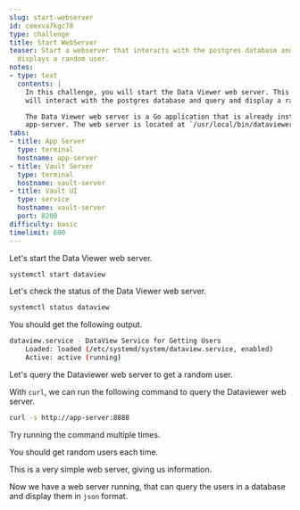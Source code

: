 ```yaml
---
slug: start-webserver
id: ceexva7kgc78
type: challenge
title: Start WebServer
teaser: Start a webserver that interacts with the postgres database and queries and
  displays a random user.
notes:
- type: text
  contents: |
    In this challenge, you will start the Data Viewer web server. This web server
    will interact with the postgres database and query and display a random user.

    The Data Viewer web server is a Go application that is already installed on the
    app-server. The web server is located at `/usr/local/bin/dataviewer`.
tabs:
- title: App Server
  type: terminal
  hostname: app-server
- title: Vault Server
  type: terminal
  hostname: vault-server
- title: Vault UI
  type: service
  hostname: vault-server
  port: 8200
difficulty: basic
timelimit: 600
---
```


Let's start the Data Viewer web server.

```bash
systemctl start dataview
```

Let's check the status of the Data Viewer web server.

```bash
systemctl status dataview
```

You should get the following output.

```bash nocopy
dataview.service - DataView Service for Getting Users
    Loaded: loaded (/etc/systemd/system/dataview.service, enabled)
    Active: active (running)
```

Let's query the Dataviewer web server to get a random user.

With `curl`, we can run the following command to query the Dataviewer web server.

```bash
curl -s http://app-server:8888
```

Try running the command multiple times.

You should get random users each time.

This is a very simple web server, giving us information.

Now we have a web server running, that can query the users in a database and display them in `json` format.

